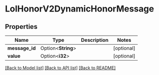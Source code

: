 # LolHonorV2DynamicHonorMessage

## Properties

Name | Type | Description | Notes
------------ | ------------- | ------------- | -------------
**message_id** | Option<**String**> |  | [optional]
**value** | Option<**i32**> |  | [optional]

[[Back to Model list]](../README.md#documentation-for-models) [[Back to API list]](../README.md#documentation-for-api-endpoints) [[Back to README]](../README.md)


